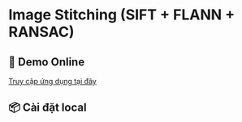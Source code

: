 # Image Stitching (SIFT + FLANN + RANSAC)

## 🚀 Demo Online
[Truy cập ứng dụng tại đây](https://imagesstitching-sift-flann-ransac.onrender.com)

## 📦 Cài đặt local
